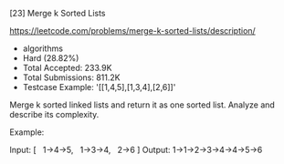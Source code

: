 [23] Merge k Sorted Lists  

https://leetcode.com/problems/merge-k-sorted-lists/description/

* algorithms
* Hard (28.82%)
* Total Accepted:    233.9K
* Total Submissions: 811.2K
* Testcase Example:  '[[1,4,5],[1,3,4],[2,6]]'

Merge k sorted linked lists and return it as one sorted list. Analyze and describe its complexity.

Example:


Input:
[
  1->4->5,
  1->3->4,
  2->6
]
Output: 1->1->2->3->4->4->5->6


